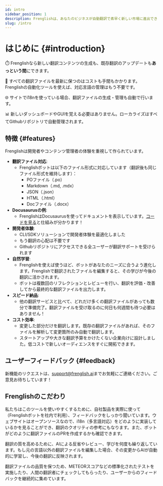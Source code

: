 ```yaml
---
id: intro
sidebar_position: 1
description: Frenglishは、あなたのビジネスが自動翻訳で素早く新しい市場に進出できるようサポートします。
slug: /intro
---
```


# はじめに \{#introduction}
⏱️ Frenglishなら新しい翻訳コンテンツの生成も、既存翻訳のアップデートも**あっという間**にできます。

💸 すべての翻訳ファイルを最新に保つのはコストも手間もかかります。Frenglishの自動化ツールを使えば、対応言語の管理はもう不要です。

🌐 サイトでi18nを使っている場合、翻訳ファイルの生成・管理も自動で行います。

📊 新しいダッシュボードやGUIを覚える必要はありません。ローカライズはすべてGithubリポジトリで自動管理されます。

## 特徴 \{#features}
Frenglishは開発者やコンテンツ管理者の体験を重視して作られています。
- **翻訳ファイル対応**:
  - Frenglishボットは以下のファイル形式に対応しています（翻訳後も同じファイル形式を維持します）：
    - POファイル（.po）
    - Markdown（.md, .mdx）
    - JSON（.json）
    - HTML（.html）
    - Docファイル（.docx）
- **Docusaurusの例**:
  - FrenglishはDocusaurusを使ってドキュメントを表示しています。[コードを見る](https://github.com/Frenglish/frenglish-docs)と仕組みが分かります！
- **開発者体験**:
  - CLI/SDKソリューションで開発者体験を最適化しました
  - もう翻訳の心配は不要です
  - Githubリポジトリにアクセスできる全ユーザーが翻訳サポートを受けられます
- **自然学習**:
  - Frenglishを使えば使うほど、ボットがあなたのニーズに合うよう進化します。Frenglishで翻訳されたファイルを編集すると、その学びが今後の翻訳に活かされます。
  - ボットは複数回のリフレクションとレビューを行い、翻訳を評価・改善してから最終的な翻訳ファイルを出力します。
- **スピード納品**:
  - 他の翻訳サービスと比べて、どれだけ多くの翻訳ファイルがあっても数分で準備完了。翻訳ファイルを受け取るのに何日も何週間も待つ必要はありません！
- **コスト効率**:
  - 変更した部分だけを翻訳します。既存の翻訳ファイルがあれば、そのファイルを解析して変更箇所のみ自動で翻訳します。
  - スタートアップや大きな翻訳予算をかけたくない企業向けに設計しました。低コストで新しいオーディエンスをすぐに開拓できます。

## ユーザーフィードバック \{#feedback}
新機能のリクエストは、[support@frenglish.ai](mailto:support@frenglish.ai)までお気軽にご連絡ください。ご意見お待ちしています！

## Frenglishのこだわり
私たちはこのツールを使いやすくするために、自社製品を実際に使って（Frenglishボットを社内で利用）、フィードバックをしっかり聞いています。ウェブサイトはオープンソースなので、i18n（多言語対応）をどのように実装しているかを見ることができ、翻訳のクオリティの参考にもなります。また、ボットがどのように翻訳ファイルのPRを作成するかも確認できます。

翻訳の質を高めるために、AIによる反省やレビュー、学びを何度も繰り返しています。もし元の言語以外の翻訳ファイルを編集した場合、その変更からAIが自動的に学習し、今後の翻訳に反映されます。

翻訳ファイルの品質を保つため、METEORスコアなどの標準化されたテストを実施したり、人間の翻訳者にチェックしてもらったり、ユーザーからのフィードバックを継続的に集めています。